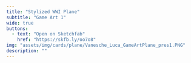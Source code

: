 ```yaml
---
title: "Stylized WWI Plane"
subtitle: "Game Art 1"
wide: true
buttons:
  - text: "Open on Sketchfab"
    href: "https://skfb.ly/oo7o8"
img: "assets/img/cards/plane/Vanesche_Luca_GameArtPlane_pres1.PNG"
description: ""
---
```

